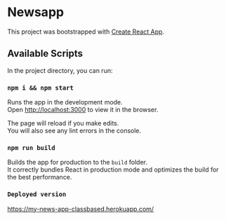 # Newsapp

This project was bootstrapped with [Create React App](https://github.com/facebook/create-react-app).

## Available Scripts

In the project directory, you can run:



### `npm i && npm start`

Runs the app in the development mode.\
Open [http://localhost:3000](http://localhost:3000) to view it in the browser.

The page will reload if you make edits.\
You will also see any lint errors in the console.

### `npm run build`

Builds the app for production to the `build` folder.\
It correctly bundles React in production mode and optimizes the build for the best performance.


### `Deployed version`
https://my-news-app-classbased.herokuapp.com/


